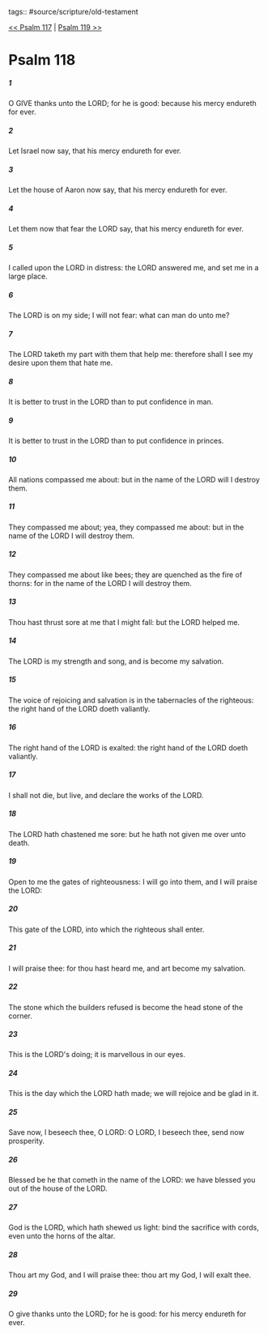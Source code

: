 tags:: #source/scripture/old-testament

[<< Psalm 117](/old-testament/19_Psalms/Psalm_117.md) | [Psalm 119 >>](/old-testament/19_Psalms/Psalm_119.md)

# Psalm 118

##### 1

O GIVE thanks unto the LORD; for he is good: because his mercy endureth for ever.

##### 2

Let Israel now say, that his mercy endureth for ever.

##### 3

Let the house of Aaron now say, that his mercy endureth for ever.

##### 4

Let them now that fear the LORD say, that his mercy endureth for ever.

##### 5

I called upon the LORD in distress: the LORD answered me, and set me in a large place.

##### 6

The LORD is on my side; I will not fear: what can man do unto me?

##### 7

The LORD taketh my part with them that help me: therefore shall I see my desire upon them that hate me.

##### 8

It is better to trust in the LORD than to put confidence in man.

##### 9

It is better to trust in the LORD than to put confidence in princes.

##### 10

All nations compassed me about: but in the name of the LORD will I destroy them.

##### 11

They compassed me about; yea, they compassed me about: but in the name of the LORD I will destroy them.

##### 12

They compassed me about like bees; they are quenched as the fire of thorns: for in the name of the LORD I will destroy them.

##### 13

Thou hast thrust sore at me that I might fall: but the LORD helped me.

##### 14

The LORD is my strength and song, and is become my salvation.

##### 15

The voice of rejoicing and salvation is in the tabernacles of the righteous: the right hand of the LORD doeth valiantly.

##### 16

The right hand of the LORD is exalted: the right hand of the LORD doeth valiantly.

##### 17

I shall not die, but live, and declare the works of the LORD.

##### 18

The LORD hath chastened me sore: but he hath not given me over unto death.

##### 19

Open to me the gates of righteousness: I will go into them, and I will praise the LORD:

##### 20

This gate of the LORD, into which the righteous shall enter.

##### 21

I will praise thee: for thou hast heard me, and art become my salvation.

##### 22

The stone which the builders refused is become the head stone of the corner.

##### 23

This is the LORD's doing; it is marvellous in our eyes.

##### 24

This is the day which the LORD hath made; we will rejoice and be glad in it.

##### 25

Save now, I beseech thee, O LORD: O LORD, I beseech thee, send now prosperity.

##### 26

Blessed be he that cometh in the name of the LORD: we have blessed you out of the house of the LORD.

##### 27

God is the LORD, which hath shewed us light: bind the sacrifice with cords, even unto the horns of the altar.

##### 28

Thou art my God, and I will praise thee: thou art my God, I will exalt thee.

##### 29

O give thanks unto the LORD; for he is good: for his mercy endureth for ever.

